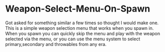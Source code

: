 # Weapon-Select-Menu-On-Spawn
Got asked for something similar a few times so thought I would make one. This is a simple weapon selection menu that works when you spawn in. When you spawn you can quickly skip the menu and play with the weapon selected via the menu, or you can use the menu system to select primary,secondary and throwables from any era.
